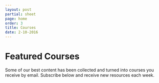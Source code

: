 ```yaml
---
layout: post
partial: sheet
page: home
order: 3
title: Courses
date: 2-10-2016
---
```

# Featured Courses

Some of our best content has been collected and turned into courses you receive by email. Subscribe below and receive new resources each week.
